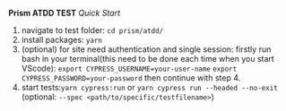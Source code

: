 **Prism ATDD TEST**
_Quick Start_

1. navigate to test folder: `cd prism/atdd/`
2. install packages: `yarn`
3. (optional) for site need authentication and single session:
   firstly run bash in your terminal(this need to be done each time when you start VScode):
   `export CYPRESS_USERNAME=your-user-name`
   `export CYPRESS_PASSWORD=your-password`
   then continue with step 4.
4. start tests:`yarn cypress:run` or `yarn cypress run --headed --no-exit` (optional: `--spec <path/to/specific/testfilename>`)
